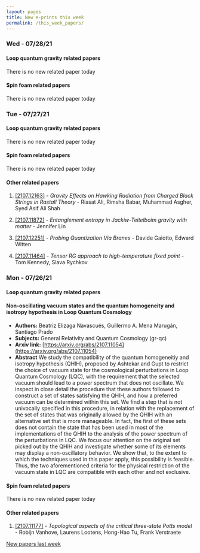 ```yaml
---
layout: pages
title: New e-prints this week
permalink: /this_week_papers/
---
```




### Wed - 07/28/21

#### Loop quantum gravity related papers

There is no new related paper today 

#### Spin foam related papers

There is no new related paper today 

### Tue - 07/27/21

#### Loop quantum gravity related papers

There is no new related paper today 

#### Spin foam related papers

There is no new related paper today 



#### Other related papers

1. [[2107.12163]](https://arxiv.org/abs/2107.12163) - *Gravity Effects on Hawking Radiation from Charged Black Strings in  Rastall Theory* - Riasat Ali, Rimsha Babar, Muhammad Asgher, Syed Asif Ali Shah

1. [[2107.11872]](https://arxiv.org/abs/2107.11872) - *Entanglement entropy in Jackiw-Teitelboim gravity with matter* - Jennifer Lin

1. [[2107.12251]](https://arxiv.org/abs/2107.12251) - *Probing Quantization Via Branes* - Davide Gaiotto, Edward Witten

1. [[2107.11464]](https://arxiv.org/abs/2107.11464) - *Tensor RG approach to high-temperature fixed point* - Tom Kennedy, Slava Rychkov



### Mon - 07/26/21

#### Loop quantum gravity related papers

#### **Non-oscillating vacuum states and the quantum homogeneity and isotropy  hypothesis in Loop Quantum Cosmology**
 - **Authors:** Beatriz Elizaga Navascués, Guillermo A. Mena Marugán, Santiago Prado
 - **Subjects:** General Relativity and Quantum Cosmology (gr-qc)
 - **Arxiv link:** [https://arxiv.org/abs/2107.11054](https://arxiv.org/abs/2107.11054)
 - **Abstract**
 We study the compatibility of the quantum homogeneitiy and isotropy hypothesis (QHIH), proposed by Ashtekar and Gupt to restrict the choice of vacuum state for the cosmological perturbations in Loop Quantum Cosmology (LQC), with the requirement that the selected vacuum should lead to a power spectrum that does not oscillate. We inspect in close detail the procedure that these authors followed to construct a set of states satisfying the QHIH, and how a preferred vacuum can be determined within this set. We find a step that is not univocally specified in this procedure, in relation with the replacement of the set of states that was originally allowed by the QHIH with an alternative set that is more manageable. In fact, the first of these sets does not contain the state that has been used in most of the implementations of the QHIH to the analysis of the power spectrum of the perturbations in LQC. We focus our attention on the original set picked out by the QHIH and investigate whether some of its elements may display a non-oscillatory behavior. We show that, to the extent to which the techniques used in this paper apply, this possibility is feasible. Thus, the two aforementioned criteria for the physical restriction of the vacuum state in LQC are compatible with each other and not exclusive. 

#### Spin foam related papers

There is no new related paper today 



#### Other related papers

1. [[2107.11177]](https://arxiv.org/abs/2107.11177) - *Topological aspects of the critical three-state Potts model* - Robijn Vanhove, Laurens Lootens, Hong-Hao Tu, Frank Verstraete






[New papers last week]({{site.url}}/archived/weekly/pre-print/2021/07/26/archived_weekly_papers.html)